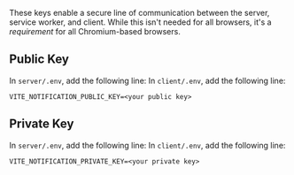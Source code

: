 These keys enable a secure line of communication between the server, service worker, and client. While this isn't needed for all browsers, it's a _requirement_ for all Chromium-based browsers.
## Public Key

In `server/.env`, add the following line:
In `client/.env`, add the following line:

```
VITE_NOTIFICATION_PUBLIC_KEY=<your public key>
```

## Private Key

In `server/.env`, add the following line:
In `client/.env`, add the following line:

```
VITE_NOTIFICATION_PRIVATE_KEY=<your private key>
```
